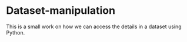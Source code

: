 # Dataset-manipulation
This is a small work on how we can access the details in a dataset using Python.
